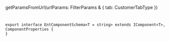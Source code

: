 getParamsFromUrl(urlParams: FilterParams & { tab: CustomerTabType })

#

```
export interface EntComponentSchema<T = string> extends IComponent<T>, ComponentProperties {
}
```
